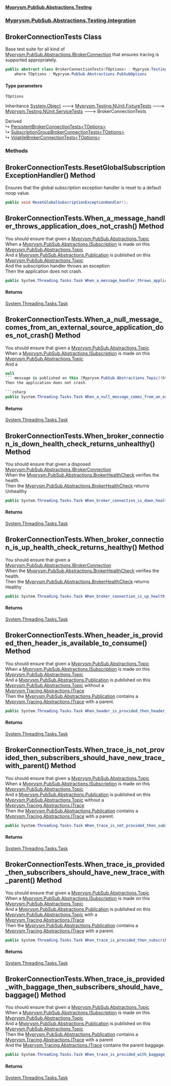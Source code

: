 #### [Myprysm.PubSub.Abstractions.Testing](index.md 'index')
### [Myprysm.PubSub.Abstractions.Testing.Integration](index.md#Myprysm.PubSub.Abstractions.Testing.Integration 'Myprysm.PubSub.Abstractions.Testing.Integration')

## BrokerConnectionTests<TOptions> Class

Base test suite for all kind of [Myprysm.PubSub.Abstractions.IBrokerConnection](https://docs.microsoft.com/en-us/dotnet/api/Myprysm.PubSub.Abstractions.IBrokerConnection 'Myprysm.PubSub.Abstractions.IBrokerConnection') that ensures tracing is supported appropriately.

```csharp
public abstract class BrokerConnectionTests<TOptions> : Myprysm.Testing.NUnit.ServiceTests
    where TOptions : Myprysm.PubSub.Abstractions.PubSubOptions
```
#### Type parameters

<a name='Myprysm.PubSub.Abstractions.Testing.Integration.BrokerConnectionTests_TOptions_.TOptions'></a>

`TOptions`

Inheritance [System.Object](https://docs.microsoft.com/en-us/dotnet/api/System.Object 'System.Object') &#129106; [Myprysm.Testing.NUnit.FixtureTests](https://docs.microsoft.com/en-us/dotnet/api/Myprysm.Testing.NUnit.FixtureTests 'Myprysm.Testing.NUnit.FixtureTests') &#129106; [Myprysm.Testing.NUnit.ServiceTests](https://docs.microsoft.com/en-us/dotnet/api/Myprysm.Testing.NUnit.ServiceTests 'Myprysm.Testing.NUnit.ServiceTests') &#129106; BrokerConnectionTests<TOptions>

Derived  
&#8627; [PersistentBrokerConnectionTests&lt;TOptions&gt;](Myprysm.PubSub.Abstractions.Testing.Integration.PersistentBrokerConnectionTests_TOptions_.md 'Myprysm.PubSub.Abstractions.Testing.Integration.PersistentBrokerConnectionTests<TOptions>')  
&#8627; [SubscriptionGroupBrokerConnectionTests&lt;TOptions&gt;](Myprysm.PubSub.Abstractions.Testing.Integration.SubscriptionGroupBrokerConnectionTests_TOptions_.md 'Myprysm.PubSub.Abstractions.Testing.Integration.SubscriptionGroupBrokerConnectionTests<TOptions>')  
&#8627; [VolatileBrokerConnectionTests&lt;TOptions&gt;](Myprysm.PubSub.Abstractions.Testing.Integration.VolatileBrokerConnectionTests_TOptions_.md 'Myprysm.PubSub.Abstractions.Testing.Integration.VolatileBrokerConnectionTests<TOptions>')
### Methods

<a name='Myprysm.PubSub.Abstractions.Testing.Integration.BrokerConnectionTests_TOptions_.ResetGlobalSubscriptionExceptionHandler()'></a>

## BrokerConnectionTests<TOptions>.ResetGlobalSubscriptionExceptionHandler() Method

Ensures that the global subscription exception handler is reset to a default noop value.

```csharp
public void ResetGlobalSubscriptionExceptionHandler();
```

<a name='Myprysm.PubSub.Abstractions.Testing.Integration.BrokerConnectionTests_TOptions_.When_a_message_handler_throws_application_does_not_crash()'></a>

## BrokerConnectionTests<TOptions>.When_a_message_handler_throws_application_does_not_crash() Method

You should ensure that given a [Myprysm.PubSub.Abstractions.Topic](https://docs.microsoft.com/en-us/dotnet/api/Myprysm.PubSub.Abstractions.Topic 'Myprysm.PubSub.Abstractions.Topic')  
When a [Myprysm.PubSub.Abstractions.ISubscription](https://docs.microsoft.com/en-us/dotnet/api/Myprysm.PubSub.Abstractions.ISubscription 'Myprysm.PubSub.Abstractions.ISubscription') is made on this [Myprysm.PubSub.Abstractions.Topic](https://docs.microsoft.com/en-us/dotnet/api/Myprysm.PubSub.Abstractions.Topic 'Myprysm.PubSub.Abstractions.Topic')  
And a [Myprysm.PubSub.Abstractions.Publication](https://docs.microsoft.com/en-us/dotnet/api/Myprysm.PubSub.Abstractions.Publication 'Myprysm.PubSub.Abstractions.Publication') is published on this [Myprysm.PubSub.Abstractions.Topic](https://docs.microsoft.com/en-us/dotnet/api/Myprysm.PubSub.Abstractions.Topic 'Myprysm.PubSub.Abstractions.Topic')  
And the subscription handler throws an exception  
Then the application does not crash.

```csharp
public System.Threading.Tasks.Task When_a_message_handler_throws_application_does_not_crash();
```

#### Returns
[System.Threading.Tasks.Task](https://docs.microsoft.com/en-us/dotnet/api/System.Threading.Tasks.Task 'System.Threading.Tasks.Task')

<a name='Myprysm.PubSub.Abstractions.Testing.Integration.BrokerConnectionTests_TOptions_.When_a_null_message_comes_from_an_external_source_application_does_not_crash()'></a>

## BrokerConnectionTests<TOptions>.When_a_null_message_comes_from_an_external_source_application_does_not_crash() Method

You should ensure that given a [Myprysm.PubSub.Abstractions.Topic](https://docs.microsoft.com/en-us/dotnet/api/Myprysm.PubSub.Abstractions.Topic 'Myprysm.PubSub.Abstractions.Topic')  
When a [Myprysm.PubSub.Abstractions.ISubscription](https://docs.microsoft.com/en-us/dotnet/api/Myprysm.PubSub.Abstractions.ISubscription 'Myprysm.PubSub.Abstractions.ISubscription') is made on this [Myprysm.PubSub.Abstractions.Topic](https://docs.microsoft.com/en-us/dotnet/api/Myprysm.PubSub.Abstractions.Topic 'Myprysm.PubSub.Abstractions.Topic')  
And a   
  
```csharp  
null  
``` message is published on this [Myprysm.PubSub.Abstractions.Topic](https://docs.microsoft.com/en-us/dotnet/api/Myprysm.PubSub.Abstractions.Topic 'Myprysm.PubSub.Abstractions.Topic')  
Then the application does not crash.

```csharp
public System.Threading.Tasks.Task When_a_null_message_comes_from_an_external_source_application_does_not_crash();
```

#### Returns
[System.Threading.Tasks.Task](https://docs.microsoft.com/en-us/dotnet/api/System.Threading.Tasks.Task 'System.Threading.Tasks.Task')

<a name='Myprysm.PubSub.Abstractions.Testing.Integration.BrokerConnectionTests_TOptions_.When_broker_connection_is_down_health_check_returns_unhealthy()'></a>

## BrokerConnectionTests<TOptions>.When_broker_connection_is_down_health_check_returns_unhealthy() Method

You should ensure that given a disposed [Myprysm.PubSub.Abstractions.IBrokerConnection](https://docs.microsoft.com/en-us/dotnet/api/Myprysm.PubSub.Abstractions.IBrokerConnection 'Myprysm.PubSub.Abstractions.IBrokerConnection')  
When the [Myprysm.PubSub.Abstractions.BrokerHealthCheck](https://docs.microsoft.com/en-us/dotnet/api/Myprysm.PubSub.Abstractions.BrokerHealthCheck 'Myprysm.PubSub.Abstractions.BrokerHealthCheck') verifies the health.  
Then the [Myprysm.PubSub.Abstractions.BrokerHealthCheck](https://docs.microsoft.com/en-us/dotnet/api/Myprysm.PubSub.Abstractions.BrokerHealthCheck 'Myprysm.PubSub.Abstractions.BrokerHealthCheck') returns Unhealthy

```csharp
public System.Threading.Tasks.Task When_broker_connection_is_down_health_check_returns_unhealthy();
```

#### Returns
[System.Threading.Tasks.Task](https://docs.microsoft.com/en-us/dotnet/api/System.Threading.Tasks.Task 'System.Threading.Tasks.Task')

<a name='Myprysm.PubSub.Abstractions.Testing.Integration.BrokerConnectionTests_TOptions_.When_broker_connection_is_up_health_check_returns_healthy()'></a>

## BrokerConnectionTests<TOptions>.When_broker_connection_is_up_health_check_returns_healthy() Method

You should ensure that given a [Myprysm.PubSub.Abstractions.IBrokerConnection](https://docs.microsoft.com/en-us/dotnet/api/Myprysm.PubSub.Abstractions.IBrokerConnection 'Myprysm.PubSub.Abstractions.IBrokerConnection')  
When the [Myprysm.PubSub.Abstractions.BrokerHealthCheck](https://docs.microsoft.com/en-us/dotnet/api/Myprysm.PubSub.Abstractions.BrokerHealthCheck 'Myprysm.PubSub.Abstractions.BrokerHealthCheck') verifies the health.  
Then the [Myprysm.PubSub.Abstractions.BrokerHealthCheck](https://docs.microsoft.com/en-us/dotnet/api/Myprysm.PubSub.Abstractions.BrokerHealthCheck 'Myprysm.PubSub.Abstractions.BrokerHealthCheck') returns Healthy

```csharp
public System.Threading.Tasks.Task When_broker_connection_is_up_health_check_returns_healthy();
```

#### Returns
[System.Threading.Tasks.Task](https://docs.microsoft.com/en-us/dotnet/api/System.Threading.Tasks.Task 'System.Threading.Tasks.Task')

<a name='Myprysm.PubSub.Abstractions.Testing.Integration.BrokerConnectionTests_TOptions_.When_header_is_provided_then_header_is_available_to_consume()'></a>

## BrokerConnectionTests<TOptions>.When_header_is_provided_then_header_is_available_to_consume() Method

You should ensure that given a [Myprysm.PubSub.Abstractions.Topic](https://docs.microsoft.com/en-us/dotnet/api/Myprysm.PubSub.Abstractions.Topic 'Myprysm.PubSub.Abstractions.Topic')  
When a [Myprysm.PubSub.Abstractions.ISubscription](https://docs.microsoft.com/en-us/dotnet/api/Myprysm.PubSub.Abstractions.ISubscription 'Myprysm.PubSub.Abstractions.ISubscription') is made on this [Myprysm.PubSub.Abstractions.Topic](https://docs.microsoft.com/en-us/dotnet/api/Myprysm.PubSub.Abstractions.Topic 'Myprysm.PubSub.Abstractions.Topic')  
And a [Myprysm.PubSub.Abstractions.Publication](https://docs.microsoft.com/en-us/dotnet/api/Myprysm.PubSub.Abstractions.Publication 'Myprysm.PubSub.Abstractions.Publication') is published on this [Myprysm.PubSub.Abstractions.Topic](https://docs.microsoft.com/en-us/dotnet/api/Myprysm.PubSub.Abstractions.Topic 'Myprysm.PubSub.Abstractions.Topic') without a [Myprysm.Tracing.Abstractions.ITrace](https://docs.microsoft.com/en-us/dotnet/api/Myprysm.Tracing.Abstractions.ITrace 'Myprysm.Tracing.Abstractions.ITrace')  
Then the [Myprysm.PubSub.Abstractions.Publication](https://docs.microsoft.com/en-us/dotnet/api/Myprysm.PubSub.Abstractions.Publication 'Myprysm.PubSub.Abstractions.Publication') contains a [Myprysm.Tracing.Abstractions.ITrace](https://docs.microsoft.com/en-us/dotnet/api/Myprysm.Tracing.Abstractions.ITrace 'Myprysm.Tracing.Abstractions.ITrace') with a parent.

```csharp
public System.Threading.Tasks.Task When_header_is_provided_then_header_is_available_to_consume();
```

#### Returns
[System.Threading.Tasks.Task](https://docs.microsoft.com/en-us/dotnet/api/System.Threading.Tasks.Task 'System.Threading.Tasks.Task')

<a name='Myprysm.PubSub.Abstractions.Testing.Integration.BrokerConnectionTests_TOptions_.When_trace_is_not_provided_then_subscribers_should_have_new_trace_with_parent()'></a>

## BrokerConnectionTests<TOptions>.When_trace_is_not_provided_then_subscribers_should_have_new_trace_with_parent() Method

You should ensure that given a [Myprysm.PubSub.Abstractions.Topic](https://docs.microsoft.com/en-us/dotnet/api/Myprysm.PubSub.Abstractions.Topic 'Myprysm.PubSub.Abstractions.Topic')  
When a [Myprysm.PubSub.Abstractions.ISubscription](https://docs.microsoft.com/en-us/dotnet/api/Myprysm.PubSub.Abstractions.ISubscription 'Myprysm.PubSub.Abstractions.ISubscription') is made on this [Myprysm.PubSub.Abstractions.Topic](https://docs.microsoft.com/en-us/dotnet/api/Myprysm.PubSub.Abstractions.Topic 'Myprysm.PubSub.Abstractions.Topic')  
And a [Myprysm.PubSub.Abstractions.Publication](https://docs.microsoft.com/en-us/dotnet/api/Myprysm.PubSub.Abstractions.Publication 'Myprysm.PubSub.Abstractions.Publication') is published on this [Myprysm.PubSub.Abstractions.Topic](https://docs.microsoft.com/en-us/dotnet/api/Myprysm.PubSub.Abstractions.Topic 'Myprysm.PubSub.Abstractions.Topic') without a [Myprysm.Tracing.Abstractions.ITrace](https://docs.microsoft.com/en-us/dotnet/api/Myprysm.Tracing.Abstractions.ITrace 'Myprysm.Tracing.Abstractions.ITrace')  
Then the [Myprysm.PubSub.Abstractions.Publication](https://docs.microsoft.com/en-us/dotnet/api/Myprysm.PubSub.Abstractions.Publication 'Myprysm.PubSub.Abstractions.Publication') contains a [Myprysm.Tracing.Abstractions.ITrace](https://docs.microsoft.com/en-us/dotnet/api/Myprysm.Tracing.Abstractions.ITrace 'Myprysm.Tracing.Abstractions.ITrace') with a parent.

```csharp
public System.Threading.Tasks.Task When_trace_is_not_provided_then_subscribers_should_have_new_trace_with_parent();
```

#### Returns
[System.Threading.Tasks.Task](https://docs.microsoft.com/en-us/dotnet/api/System.Threading.Tasks.Task 'System.Threading.Tasks.Task')

<a name='Myprysm.PubSub.Abstractions.Testing.Integration.BrokerConnectionTests_TOptions_.When_trace_is_provided_then_subscribers_should_have_new_trace_with_parent()'></a>

## BrokerConnectionTests<TOptions>.When_trace_is_provided_then_subscribers_should_have_new_trace_with_parent() Method

You should ensure that given a [Myprysm.PubSub.Abstractions.Topic](https://docs.microsoft.com/en-us/dotnet/api/Myprysm.PubSub.Abstractions.Topic 'Myprysm.PubSub.Abstractions.Topic')  
When a [Myprysm.PubSub.Abstractions.ISubscription](https://docs.microsoft.com/en-us/dotnet/api/Myprysm.PubSub.Abstractions.ISubscription 'Myprysm.PubSub.Abstractions.ISubscription') is made on this [Myprysm.PubSub.Abstractions.Topic](https://docs.microsoft.com/en-us/dotnet/api/Myprysm.PubSub.Abstractions.Topic 'Myprysm.PubSub.Abstractions.Topic')  
And a [Myprysm.PubSub.Abstractions.Publication](https://docs.microsoft.com/en-us/dotnet/api/Myprysm.PubSub.Abstractions.Publication 'Myprysm.PubSub.Abstractions.Publication') is published on this [Myprysm.PubSub.Abstractions.Topic](https://docs.microsoft.com/en-us/dotnet/api/Myprysm.PubSub.Abstractions.Topic 'Myprysm.PubSub.Abstractions.Topic') with a [Myprysm.Tracing.Abstractions.ITrace](https://docs.microsoft.com/en-us/dotnet/api/Myprysm.Tracing.Abstractions.ITrace 'Myprysm.Tracing.Abstractions.ITrace')  
Then the [Myprysm.PubSub.Abstractions.Publication](https://docs.microsoft.com/en-us/dotnet/api/Myprysm.PubSub.Abstractions.Publication 'Myprysm.PubSub.Abstractions.Publication') contains a [Myprysm.Tracing.Abstractions.ITrace](https://docs.microsoft.com/en-us/dotnet/api/Myprysm.Tracing.Abstractions.ITrace 'Myprysm.Tracing.Abstractions.ITrace') with a parent.

```csharp
public System.Threading.Tasks.Task When_trace_is_provided_then_subscribers_should_have_new_trace_with_parent();
```

#### Returns
[System.Threading.Tasks.Task](https://docs.microsoft.com/en-us/dotnet/api/System.Threading.Tasks.Task 'System.Threading.Tasks.Task')

<a name='Myprysm.PubSub.Abstractions.Testing.Integration.BrokerConnectionTests_TOptions_.When_trace_is_provided_with_baggage_then_subscribers_should_have_baggage()'></a>

## BrokerConnectionTests<TOptions>.When_trace_is_provided_with_baggage_then_subscribers_should_have_baggage() Method

You should ensure that given a [Myprysm.PubSub.Abstractions.Topic](https://docs.microsoft.com/en-us/dotnet/api/Myprysm.PubSub.Abstractions.Topic 'Myprysm.PubSub.Abstractions.Topic')  
When a [Myprysm.PubSub.Abstractions.ISubscription](https://docs.microsoft.com/en-us/dotnet/api/Myprysm.PubSub.Abstractions.ISubscription 'Myprysm.PubSub.Abstractions.ISubscription') is made on this [Myprysm.PubSub.Abstractions.Topic](https://docs.microsoft.com/en-us/dotnet/api/Myprysm.PubSub.Abstractions.Topic 'Myprysm.PubSub.Abstractions.Topic')  
And a [Myprysm.PubSub.Abstractions.Publication](https://docs.microsoft.com/en-us/dotnet/api/Myprysm.PubSub.Abstractions.Publication 'Myprysm.PubSub.Abstractions.Publication') is published on this [Myprysm.PubSub.Abstractions.Topic](https://docs.microsoft.com/en-us/dotnet/api/Myprysm.PubSub.Abstractions.Topic 'Myprysm.PubSub.Abstractions.Topic')  
Then the [Myprysm.PubSub.Abstractions.Publication](https://docs.microsoft.com/en-us/dotnet/api/Myprysm.PubSub.Abstractions.Publication 'Myprysm.PubSub.Abstractions.Publication') contains a [Myprysm.Tracing.Abstractions.ITrace](https://docs.microsoft.com/en-us/dotnet/api/Myprysm.Tracing.Abstractions.ITrace 'Myprysm.Tracing.Abstractions.ITrace') with a parent  
And the [Myprysm.Tracing.Abstractions.ITrace](https://docs.microsoft.com/en-us/dotnet/api/Myprysm.Tracing.Abstractions.ITrace 'Myprysm.Tracing.Abstractions.ITrace') contains the parent baggage.

```csharp
public System.Threading.Tasks.Task When_trace_is_provided_with_baggage_then_subscribers_should_have_baggage();
```

#### Returns
[System.Threading.Tasks.Task](https://docs.microsoft.com/en-us/dotnet/api/System.Threading.Tasks.Task 'System.Threading.Tasks.Task')